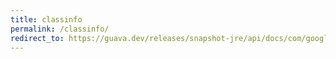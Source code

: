 ```yaml
---
title: classinfo
permalink: /classinfo/
redirect_to: https://guava.dev/releases/snapshot-jre/api/docs/com/google/common/reflect/ClassPath.ClassInfo.html
---
```

